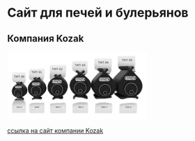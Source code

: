 # Сайт для печей и булерьянов

## Компания Kozak
![kozak-photo](images/kozak-for-readmyfile.png)

[ссылка на сайт компании Kozak](https://ehordyenko1.github.io)